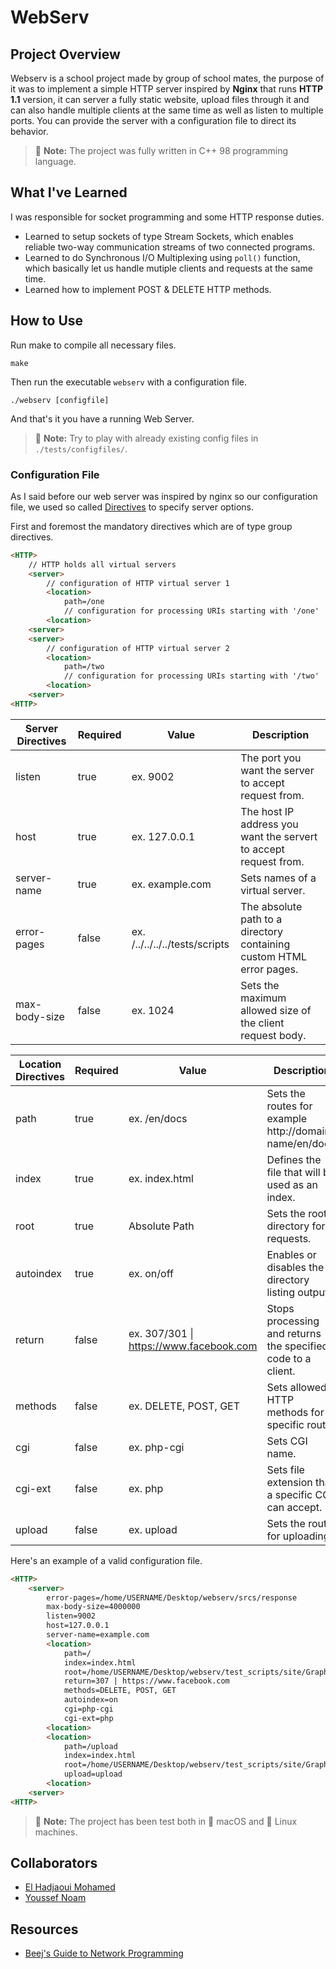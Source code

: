 # WebServ

## Project Overview

Webserv is a school project made by group of school mates, the purpose of it was to implement a simple HTTP server inspired by **Nginx** that runs **HTTP 1.1** version, it can server a fully static website, upload files through it and can also handle multiple clients at the same time as well as listen to multiple ports. You can provide the server with a configuration file to direct its behavior.

> :memo: **Note:** The project was fully written in C++ 98 programming language.

## What I've Learned

I was responsible for socket programming and some HTTP response duties.

- Learned to setup sockets of type Stream Sockets, which enables reliable two-way communication streams of two connected programs.
- Learned to do Synchronous I/O Multiplexing using `poll()` function, which basically let us handle mutiple clients and requests at the same time.
- Learned how to implement POST & DELETE HTTP methods.

## How to Use

Run make to compile all necessary files.

```console
make
```

Then run the executable `webserv` with a configuration file.

```console
./webserv [configfile]
```

And that's it you have a running Web Server.

> :memo: **Note:** Try to play with already existing config files in `./tests/configfiles/`.

### Configuration File

As I said before our web server was inspired by nginx so our configuration file, we used so called [Directives](https://docs.nginx.com/nginx/admin-guide/basic-functionality/managing-configuration-files/) to specify server options.

First and foremost the mandatory directives which are of type group directives.

```html
<HTTP>
	// HTTP holds all virtual servers
	<server>
		// configuration of HTTP virtual server 1  
		<location>
			path=/one
			// configuration for processing URIs starting with '/one'
		<location>
	<server>
	<server>
		// configuration of HTTP virtual server 2  
		<location>
			path=/two
			// configuration for processing URIs starting with '/two'
		<location>
	<server>
<HTTP>
```

| Server Directives	| Required	| Value									| Description													 		|
| ----------------- | --------- | ------------------------------------- | --------------------------------------------------------------------- |
| listen			| true		| ex. 9002								| The port you want the server to accept request from.			 		|
| host				| true		| ex. 127.0.0.1						 	| The host IP address you want the servert to accept request from. 		|
| server-name 		| true		| ex. example.com  					 	| Sets names of a virtual server.								 		|
| error-pages 		| false		| ex. /../../../../tests/scripts		| The absolute path to a directory containing custom HTML error pages.	|
| max-body-size		| false		| ex. 1024								| Sets the maximum allowed size of the client request body.				|


| Location Directives	| Required	| Value										| Description													 		|
| --------------------- | --------- | ----------------------------------------- | --------------------------------------------------------------------- |
| path					| true		| ex. /en/docs							 	| Sets the routes for example http://domain-name/en/docs				|
| index					| true		| ex. index.html						 	| Defines the file that will be used as an index.						|
| root 					| true		| Absolute Path						 		| Sets the root directory for requests.									|
| autoindex 			| true		| ex. on/off							 	| Enables or disables the directory listing output.						|
| return 				| false		| ex. 307/301 \| https://www.facebook.com	| Stops processing and returns the specified code to a client.			|
| methods 				| false		| ex. DELETE, POST, GET						| Sets allowed HTTP methods for a specific route.						|
| cgi 					| false		| ex. php-cgi								| Sets CGI name.														|
| cgi-ext 				| false		| ex. php									| Sets file extension that a specific CGI can accept.					|
| upload 				| false		| ex. upload								| Sets the route for uploading.											|

Here's an example of a valid configuration file.

```html
<HTTP>
	<server>
		error-pages=/home/USERNAME/Desktop/webserv/srcs/response
		max-body-size=4000000
		listen=9002
		host=127.0.0.1
		server-name=example.com
		<location>
			path=/
			index=index.html
			root=/home/USERNAME/Desktop/webserv/test_scripts/site/Graphic
			return=307 | https://www.facebook.com
			methods=DELETE, POST, GET
			autoindex=on
			cgi=php-cgi
			cgi-ext=php
		<location>
		<location>
			path=/upload
			index=index.html
			root=/home/USERNAME/Desktop/webserv/test_scripts/site/Graphic
			upload=upload
		<location>
	<server>
<HTTP>
```

> :memo: **Note:** The project has been test both in 🍏 macOS and 🐧 Linux machines.

## Collaborators

- [El Hadjaoui Mohamed](https://github.com/yssefnoam)
- [Youssef Noam](https://github.com/elhadjaoui)

## Resources

- [Beej's Guide to Network Programming](https://beej.us/guide/bgnet/html/)